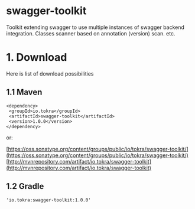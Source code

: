 # swagger-toolkit
Toolkit extending swagger to use multiple instances of swagger backend integration. Classes scanner based on annotation (version) scan. etc.

# 1. Download
Here is list of download possibilities

## 1.1 Maven
    <dependency>
     <groupId>io.tokra</groupId>
     <artifactId>swagger-toolkit</artifactId>
     <version>1.0.0</version>
    </dependency>

or:

[https://oss.sonatype.org/content/groups/public/io/tokra/swagger-toolkit/](https://oss.sonatype.org/content/groups/public/io/tokra/swagger-toolkit/)
[http://mvnrepository.com/artifact/io.tokra/swagger-toolkit](http://mvnrepository.com/artifact/io.tokra/swagger-toolkit)

## 1.2 Gradle
    'io.tokra:swagger-toolkit:1.0.0'
